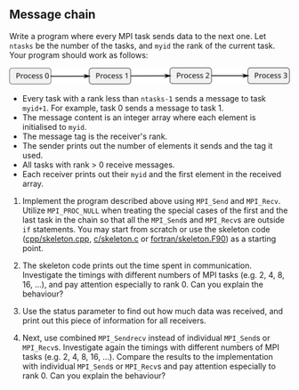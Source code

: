 ## Message chain

Write a program where every MPI task sends data to the next one.
Let `ntasks` be the number of the tasks, and `myid` the rank of the
current task. Your program should work as follows:

![](img/chain.svg)

- Every task with a rank less than `ntasks-1` sends a message to task
  `myid+1`. For example, task 0 sends a message to task 1.
- The message content is an integer array where each element is initialised to
  `myid`.
- The message tag is the receiver's rank.
- The sender prints out the number of elements it sends and the tag it used.
- All tasks with rank > 0 receive messages.
- Each receiver prints out their `myid` and the first element in the
  received array.

1. Implement the program described above using `MPI_Send` and `MPI_Recv`. Utilize
   `MPI_PROC_NULL` when treating the special cases of
   the first and the last task in the chain so that all the `MPI_Send`s and
   `MPI_Recv`s are outside `if` statements. You
   may start from scratch or use the skeleton code
   ([cpp/skeleton.cpp](cpp/skeleton.cpp), [c/skeleton.c](c/skeleton.c) or
   [fortran/skeleton.F90](fortran/skeleton.F90)) as a starting
   point. 

2. The skeleton code prints out the time spent in communication. 
   Investigate the timings with different numbers of MPI tasks 
   (e.g. 2, 4, 8, 16, ...), and pay attention especially to rank 0. 
   Can you explain the behaviour?
   
3. Use the status parameter to find out how much data was received,
   and print out this piece of information for all receivers.

4. Next, use combined `MPI_Sendrecv` instead of individual `MPI_Send`s or
   `MPI_Recv`s. Investigate again the timings with different numbers of MPI tasks 
   (e.g. 2, 4, 8, 16, ...). Compare the results to the implementation with individual 
   `MPI_Send`s or `MPI_Recv`s and pay attention especially to rank 0. 
   Can you explain the behaviour?
